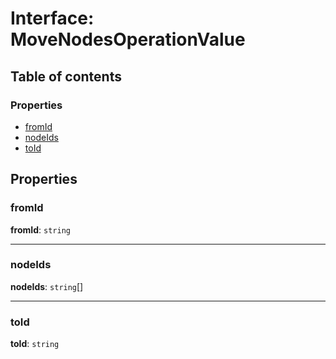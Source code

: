 # Interface: MoveNodesOperationValue

## Table of contents

### Properties

* [fromId](/en/auto-docs/fixed-layout-editor/interfaces/MoveNodesOperationValue.md#fromid)
* [nodeIds](/en/auto-docs/fixed-layout-editor/interfaces/MoveNodesOperationValue.md#nodeids)
* [toId](/en/auto-docs/fixed-layout-editor/interfaces/MoveNodesOperationValue.md#toid)

## Properties

### fromId

**fromId**: `string`

***

### nodeIds

**nodeIds**: `string`\[]

***

### toId

**toId**: `string`

